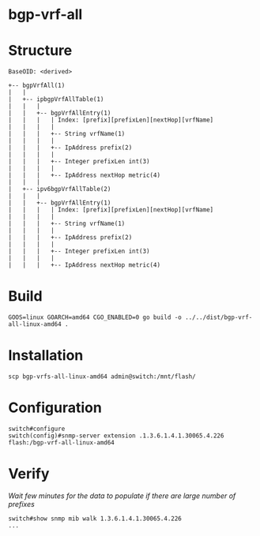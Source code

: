 # bgp-vrf-all

# Structure

```
BaseOID: <derived>

+-- bgpVrfAll(1)
|   |
|   +-- ipbgpVrfAllTable(1)
|   |   |
|   |   +-- bgpVrfAllEntry(1)
|	|	|   | Index: [prefix][prefixLen][nextHop][vrfName]
|   |	|   |
|   |   |   +-- String vrfName(1)
|   |   |   |
|   |   |   +-- IpAddress prefix(2)
|   |   |   |
|   |   |   +-- Integer prefixLen int(3)
|   |   |   |
|   |   |   +-- IpAddress nextHop metric(4)
|   |   |
|   +-- ipv6bgpVrfAllTable(2)
|   |   |
|   |   +-- bgpVrfAllEntry(1)
|	|	|   | Index: [prefix][prefixLen][nextHop][vrfName]
|   |	|   |
|   |   |   +-- String vrfName(1)
|   |   |   |
|   |   |   +-- IpAddress prefix(2)
|   |   |   |
|   |   |   +-- Integer prefixLen int(3)
|   |   |   |
|   |   |   +-- IpAddress nextHop metric(4)

```

# Build

```
GOOS=linux GOARCH=amd64 CGO_ENABLED=0 go build -o ../../dist/bgp-vrf-all-linux-amd64 .
```

# Installation

```
scp bgp-vrfs-all-linux-amd64 admin@switch:/mnt/flash/
```

# Configuration

```
switch#configure
switch(config)#snmp-server extension .1.3.6.1.4.1.30065.4.226 flash:/bgp-vrf-all-linux-amd64
```

# Verify

_Wait few minutes for the data to populate if there are large number of prefixes_

```
switch#show snmp mib walk 1.3.6.1.4.1.30065.4.226
...
```

